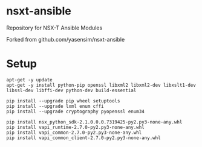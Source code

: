 # nsxt-ansible
Repository for NSX-T Ansible Modules

Forked from github.com/yasensim/nsxt-ansible

# Setup
```
apt-get -y update
apt-get -y install python-pip openssl libxml2 libxml2-dev libxslt1-dev libssl-dev libffi-dev python-dev build-essential

pip install --upgrade pip wheel setuptools
pip install --upgrade lxml enum cffi
pip install --upgrade cryptography pyopenssl enum34

pip install nsx_python_sdk-2.1.0.0.0.7319425-py2.py3-none-any.whl
pip install vapi_runtime-2.7.0-py2.py3-none-any.whl
pip install vapi_common-2.7.0-py2.py3-none-any.whl
pip install vapi_common_client-2.7.0-py2.py3-none-any.whl
```
